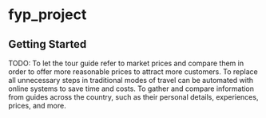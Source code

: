 # fyp_project

## Getting Started

TODO:
To let the tour guide refer to market prices and compare them in order to offer more reasonable prices to attract more customers.
To replace all unnecessary steps in traditional modes of travel can be automated with online systems to save time and costs.
To gather and compare information from guides across the country, such as their personal details, experiences, prices, and more.


